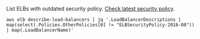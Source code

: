 List ELBs with outdated security policy. [Check latest security policy](https://docs.aws.amazon.com/elasticloadbalancing/latest/classic/elb-security-policy-options.html).
```shell
aws elb describe-load-balancers | jq '.LoadBalancerDescriptions | map(select(.Policies.OtherPolicies[0] != "ELBSecurityPolicy-2016-08")) | map(.LoadBalancerName)'
```
